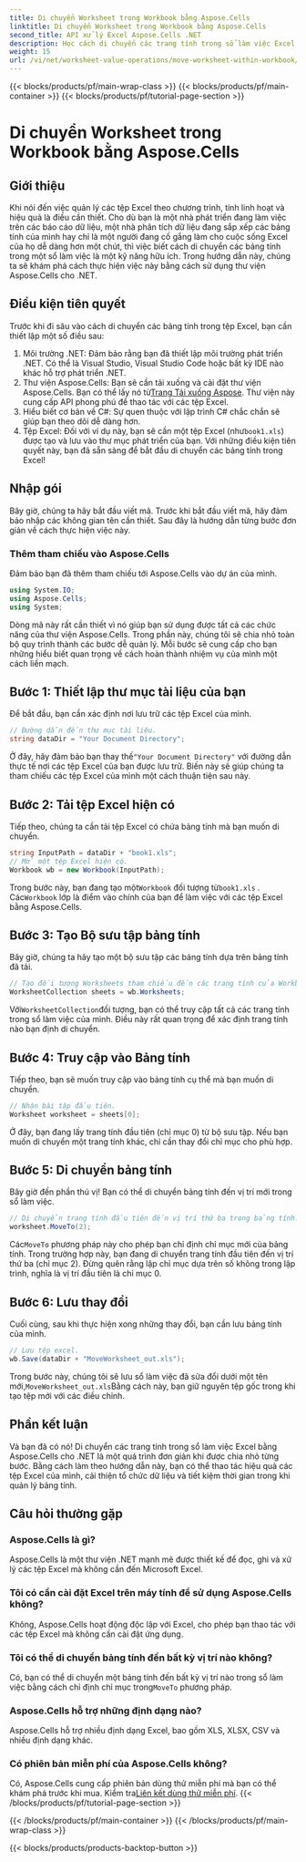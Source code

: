 ```yaml
---
title: Di chuyển Worksheet trong Workbook bằng Aspose.Cells
linktitle: Di chuyển Worksheet trong Workbook bằng Aspose.Cells
second_title: API xử lý Excel Aspose.Cells .NET
description: Học cách di chuyển các trang tính trong sổ làm việc Excel bằng Aspose.Cells cho .NET với hướng dẫn từng bước này. Nâng cao khả năng quản lý tệp Excel của bạn.
weight: 15
url: /vi/net/worksheet-value-operations/move-worksheet-within-workbook/
---
```


{{< blocks/products/pf/main-wrap-class >}}
{{< blocks/products/pf/main-container >}}
{{< blocks/products/pf/tutorial-page-section >}}

# Di chuyển Worksheet trong Workbook bằng Aspose.Cells

## Giới thiệu
Khi nói đến việc quản lý các tệp Excel theo chương trình, tính linh hoạt và hiệu quả là điều cần thiết. Cho dù bạn là một nhà phát triển đang làm việc trên các báo cáo dữ liệu, một nhà phân tích dữ liệu đang sắp xếp các bảng tính của mình hay chỉ là một người đang cố gắng làm cho cuộc sống Excel của họ dễ dàng hơn một chút, thì việc biết cách di chuyển các bảng tính trong một sổ làm việc là một kỹ năng hữu ích. Trong hướng dẫn này, chúng ta sẽ khám phá cách thực hiện việc này bằng cách sử dụng thư viện Aspose.Cells cho .NET. 
## Điều kiện tiên quyết
Trước khi đi sâu vào cách di chuyển các bảng tính trong tệp Excel, bạn cần thiết lập một số điều sau:
1. Môi trường .NET: Đảm bảo rằng bạn đã thiết lập môi trường phát triển .NET. Có thể là Visual Studio, Visual Studio Code hoặc bất kỳ IDE nào khác hỗ trợ phát triển .NET.
2. Thư viện Aspose.Cells: Bạn sẽ cần tải xuống và cài đặt thư viện Aspose.Cells. Bạn có thể lấy nó từ[Trang Tải xuống Aspose](https://releases.aspose.com/cells/net/). Thư viện này cung cấp API phong phú để thao tác với các tệp Excel.
3. Hiểu biết cơ bản về C#: Sự quen thuộc với lập trình C# chắc chắn sẽ giúp bạn theo dõi dễ dàng hơn.
4.  Tệp Excel: Đối với ví dụ này, bạn sẽ cần một tệp Excel (như`book1.xls`) được tạo và lưu vào thư mục phát triển của bạn.
Với những điều kiện tiên quyết này, bạn đã sẵn sàng để bắt đầu di chuyển các bảng tính trong Excel!
## Nhập gói 
Bây giờ, chúng ta hãy bắt đầu viết mã. Trước khi bắt đầu viết mã, hãy đảm bảo nhập các không gian tên cần thiết. Sau đây là hướng dẫn từng bước đơn giản về cách thực hiện việc này.
### Thêm tham chiếu vào Aspose.Cells
Đảm bảo bạn đã thêm tham chiếu tới Aspose.Cells vào dự án của mình.
```csharp
using System.IO;
using Aspose.Cells;
using System;
```
Dòng mã này rất cần thiết vì nó giúp bạn sử dụng được tất cả các chức năng của thư viện Aspose.Cells.
Trong phần này, chúng tôi sẽ chia nhỏ toàn bộ quy trình thành các bước dễ quản lý. Mỗi bước sẽ cung cấp cho bạn những hiểu biết quan trọng về cách hoàn thành nhiệm vụ của mình một cách liền mạch.
## Bước 1: Thiết lập thư mục tài liệu của bạn
Để bắt đầu, bạn cần xác định nơi lưu trữ các tệp Excel của mình.
```csharp
// Đường dẫn đến thư mục tài liệu.
string dataDir = "Your Document Directory";
```
 Ở đây, hãy đảm bảo bạn thay thế`"Your Document Directory"` với đường dẫn thực tế nơi các tệp Excel của bạn được lưu trữ. Biến này sẽ giúp chúng ta tham chiếu các tệp Excel của mình một cách thuận tiện sau này.
## Bước 2: Tải tệp Excel hiện có
Tiếp theo, chúng ta cần tải tệp Excel có chứa bảng tính mà bạn muốn di chuyển.
```csharp
string InputPath = dataDir + "book1.xls";
// Mở một tệp Excel hiện có.
Workbook wb = new Workbook(InputPath);
```
 Trong bước này, bạn đang tạo một`Workbook` đối tượng từ`book1.xls` . Các`Workbook` lớp là điểm vào chính của bạn để làm việc với các tệp Excel bằng Aspose.Cells.
## Bước 3: Tạo Bộ sưu tập bảng tính
Bây giờ, chúng ta hãy tạo một bộ sưu tập các bảng tính dựa trên bảng tính đã tải.
```csharp
// Tạo đối tượng Worksheets tham chiếu đến các trang tính của Workbook.
WorksheetCollection sheets = wb.Worksheets;
```
 Với`WorksheetCollection`đối tượng, bạn có thể truy cập tất cả các trang tính trong sổ làm việc của mình. Điều này rất quan trọng để xác định trang tính nào bạn định di chuyển.
## Bước 4: Truy cập vào Bảng tính
Tiếp theo, bạn sẽ muốn truy cập vào bảng tính cụ thể mà bạn muốn di chuyển.
```csharp
// Nhận bài tập đầu tiên.
Worksheet worksheet = sheets[0];
```
Ở đây, bạn đang lấy trang tính đầu tiên (chỉ mục 0) từ bộ sưu tập. Nếu bạn muốn di chuyển một trang tính khác, chỉ cần thay đổi chỉ mục cho phù hợp.
## Bước 5: Di chuyển bảng tính
Bây giờ đến phần thú vị! Bạn có thể di chuyển bảng tính đến vị trí mới trong sổ làm việc.
```csharp
// Di chuyển trang tính đầu tiên đến vị trí thứ ba trong bảng tính.
worksheet.MoveTo(2);
```
 Các`MoveTo` phương pháp này cho phép bạn chỉ định chỉ mục mới của bảng tính. Trong trường hợp này, bạn đang di chuyển trang tính đầu tiên đến vị trí thứ ba (chỉ mục 2). Đừng quên rằng lập chỉ mục dựa trên số không trong lập trình, nghĩa là vị trí đầu tiên là chỉ mục 0.
## Bước 6: Lưu thay đổi
Cuối cùng, sau khi thực hiện xong những thay đổi, bạn cần lưu bảng tính của mình.
```csharp
// Lưu tệp excel.
wb.Save(dataDir + "MoveWorksheet_out.xls");
```
 Trong bước này, chúng tôi sẽ lưu sổ làm việc đã sửa đổi dưới một tên mới,`MoveWorksheet_out.xls`Bằng cách này, bạn giữ nguyên tệp gốc trong khi tạo tệp mới với các điều chỉnh.
## Phần kết luận
Và bạn đã có nó! Di chuyển các trang tính trong sổ làm việc Excel bằng Aspose.Cells cho .NET là một quá trình đơn giản khi được chia nhỏ từng bước. Bằng cách làm theo hướng dẫn này, bạn có thể thao tác hiệu quả các tệp Excel của mình, cải thiện tổ chức dữ liệu và tiết kiệm thời gian trong khi quản lý bảng tính.
## Câu hỏi thường gặp
### Aspose.Cells là gì?  
Aspose.Cells là một thư viện .NET mạnh mẽ được thiết kế để đọc, ghi và xử lý các tệp Excel mà không cần đến Microsoft Excel.
### Tôi có cần cài đặt Excel trên máy tính để sử dụng Aspose.Cells không?  
Không, Aspose.Cells hoạt động độc lập với Excel, cho phép bạn thao tác với các tệp Excel mà không cần cài đặt ứng dụng.
### Tôi có thể di chuyển bảng tính đến bất kỳ vị trí nào không?  
 Có, bạn có thể di chuyển một bảng tính đến bất kỳ vị trí nào trong sổ làm việc bằng cách chỉ định chỉ mục trong`MoveTo` phương pháp.
### Aspose.Cells hỗ trợ những định dạng nào?  
Aspose.Cells hỗ trợ nhiều định dạng Excel, bao gồm XLS, XLSX, CSV và nhiều định dạng khác.
### Có phiên bản miễn phí của Aspose.Cells không?  
Có, Aspose.Cells cung cấp phiên bản dùng thử miễn phí mà bạn có thể khám phá trước khi mua. Kiểm tra[Liên kết dùng thử miễn phí](https://releases.aspose.com/).
{{< /blocks/products/pf/tutorial-page-section >}}

{{< /blocks/products/pf/main-container >}}
{{< /blocks/products/pf/main-wrap-class >}}

{{< blocks/products/products-backtop-button >}}
